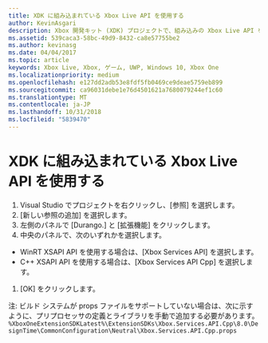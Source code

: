 ```yaml
---
title: XDK に組み込まれている Xbox Live API を使用する
author: KevinAsgari
description: Xbox 開発キット (XDK) プロジェクトで、組み込みの Xbox Live API を使用する方法について説明します。
ms.assetid: 539caca3-58bc-49d9-8432-ca8e57755be2
ms.author: kevinasg
ms.date: 04/04/2017
ms.topic: article
keywords: Xbox Live, Xbox, ゲーム, UWP, Windows 10, Xbox One
ms.localizationpriority: medium
ms.openlocfilehash: e127dd2adb53e8fdf5fb0469ce9deae5759eb899
ms.sourcegitcommit: ca96031debe1e76d4501621a7680079244ef1c60
ms.translationtype: MT
ms.contentlocale: ja-JP
ms.lasthandoff: 10/31/2018
ms.locfileid: "5839470"
---
```

# <a name="using-xbox-live-apis-built-into-the-xdk"></a>XDK に組み込まれている Xbox Live API を使用する

1. Visual Studio でプロジェクトを右クリックし、[参照] を選択します。
1. [新しい参照の追加] を選択します。
1. 左側のパネルで [Durango.<build number>]  と [拡張機能] をクリックします。
1. 中央のパネルで、次のいずれかを選択します。
- WinRT XSAPI API を使用する場合は、[Xbox Services API] を選択します。
- C++ XSAPI API を使用する場合は、[Xbox Services API Cpp] を選択します。
1. [OK] をクリックします。

注: ビルド システムが props ファイルをサポートしていない場合は、次に示すように、プリプロセッサの定義とライブラリを手動で追加する必要があります。
`%XboxOneExtensionSDKLatest%\ExtensionSDKs\Xbox.Services.API.Cpp\8.0\DesignTime\CommonConfiguration\Neutral\Xbox.Services.API.Cpp.props`
